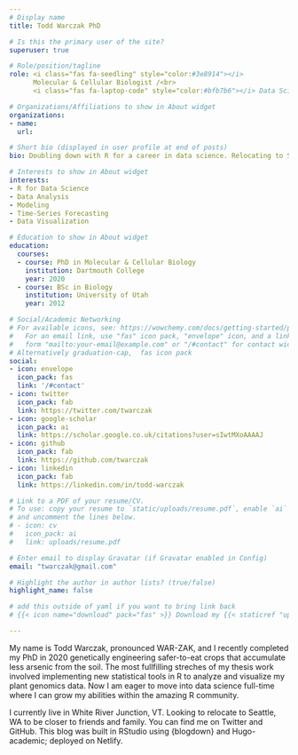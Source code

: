 ```yaml
---
# Display name
title: Todd Warczak PhD

# Is this the primary user of the site?
superuser: true

# Role/position/tagline
role: <i class="fas fa-seedling" style="color:#3e8914"></i>
      Molecular & Cellular Biologist /<br>
      <i class="fas fa-laptop-code" style="color:#bfb7b6"></i> Data Scientist

# Organizations/Affiliations to show in About widget
organizations:
- name:
  url:

# Short bio (displayed in user profile at end of posts)
bio: Doubling down with R for a career in data science. Relocating to Seattle.

# Interests to show in About widget
interests:
- R for Data Science
- Data Analysis
- Modeling
- Time-Series Forecasting
- Data Visualization

# Education to show in About widget
education:
  courses:
  - course: PhD in Molecular & Cellular Biology
    institution: Dartmouth College
    year: 2020
  - course: BSc in Biology
    institution: University of Utah
    year: 2012

# Social/Academic Networking
# For available icons, see: https://wowchemy.com/docs/getting-started/page-builder/#icons
#   For an email link, use "fas" icon pack, "envelope" icon, and a link in the
#   form "mailto:your-email@example.com" or "/#contact" for contact widget.
# Alternatively graduation-cap,  fas icon pack
social:
- icon: envelope
  icon_pack: fas
  link: '/#contact'
- icon: twitter
  icon_pack: fab
  link: https://twitter.com/twarczak
- icon: google-scholar 
  icon_pack: ai
  link: https://scholar.google.co.uk/citations?user=sIwtMXoAAAAJ
- icon: github
  icon_pack: fab
  link: https://github.com/twarczak
- icon: linkedin
  icon_pack: fab
  link: https://linkedin.com/in/todd-warczak

# Link to a PDF of your resume/CV.
# To use: copy your resume to `static/uploads/resume.pdf`, enable `ai` icons in `params.toml`, 
# and uncomment the lines below.
# - icon: cv
#   icon_pack: ai
#   link: uploads/resume.pdf

# Enter email to display Gravatar (if Gravatar enabled in Config)
email: "twarczak@gmail.com"

# Highlight the author in author lists? (true/false)
highlight_name: false

# add this outside of yaml if you want to bring link back
# {{< icon name="download" pack="fas" >}} Download my {{< staticref "uploads/demo_resume.pdf" "newtab" >}}resumé{{< /staticref >}}.

---
```


My name is Todd Warczak, pronounced WAR-ZAK, and I recently completed my PhD in 2020 genetically engineering safer-to-eat crops that accumulate less arsenic from the soil. The most fullfilling streches of my thesis work involved implementing new statistical tools in R to analyze and visualize my plant genomics data. Now I am eager to move into data science full-time where I can grow my abilities within the amazing R community. 

I currently live in White River Junction, VT. Looking to relocate to Seattle, WA to be closer to friends and family. You can find me on Twitter and GitHub. This blog was built in RStudio using {blogdown} and Hugo-academic; deployed on Netlify. 

